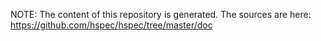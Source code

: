 NOTE: The content of this repository is generated.  The sources are here:
https://github.com/hspec/hspec/tree/master/doc
